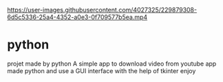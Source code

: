 

https://user-images.githubusercontent.com/4027325/229879308-6d5c5336-25a4-4352-a0e3-0f709577b5ea.mp4

# python
projet made by python
A simple app to download video from youtube
app made python and use a GUI interface
with the help of tkinter
enjoy
